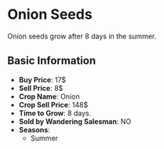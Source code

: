 # Onion Seeds

Onion seeds grow after 8 days in the summer.

## Basic Information

- **Buy Price**: 17$
- **Sell Price**: 8$
- **Crop Name**: Onion
- **Crop Sell Price**: 148$
- **Time to Grow**: 8 days.
- **Sold by Wandering Salesman**: NO
- **Seasons**:
  - Summer